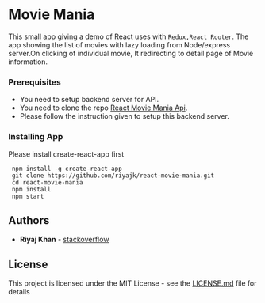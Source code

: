 # Movie Mania

This small app giving a demo of React uses with `Redux,React Router`.
The app showing the list of movies with lazy loading from Node/express server.On clicking of individual movie,
It redirecting to detail page of Movie information.

### Prerequisites

* You need to setup backend server for API.
* You need to clone the repo [React Movie Mania Api](https://github.com/riyajk/node-movie-mania-api).
* Please follow the instruction given to setup this backend server.

### Installing App

Please install create-react-app first

```
 npm install -g create-react-app
 git clone https://github.com/riyajk/react-movie-mania.git
 cd react-movie-mania
 npm install
 npm start
```
## Authors

* **Riyaj Khan** -  [stackoverflow](https://stackoverflow.com/users/4613933/riyaj-khan)

## License

This project is licensed under the MIT License - see the [LICENSE.md](LICENSE.md) file for details
